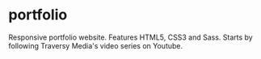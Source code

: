 # portfolio

Responsive portfolio website.
Features HTML5, CSS3 and Sass.
Starts by following Traversy Media's video series on Youtube.
